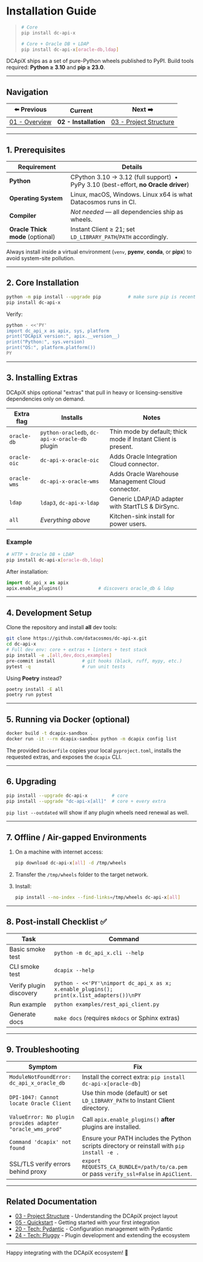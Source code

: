 # Installation Guide

> ```bash
> # Core
> pip install dc-api-x
>
> # Core + Oracle DB + LDAP
> pip install dc-api-x[oracle-db,ldap]
> ```

DCApiX ships as a set of pure-Python wheels published to PyPI. Build tools required: **Python ≥ 3.10** and **pip ≥ 23.0**.

---

## Navigation

| ⬅️ Previous | Current | Next ➡️ |
|-------------|---------|----------|
| [01 - Overview](01-overview.md) | **02 - Installation** | [03 - Project Structure](03-project-structure.md) |

---

## 1. Prerequisites

| Requirement | Details |
|-------------|---------|
| **Python** | CPython 3.10 → 3.12 (full support) &nbsp;•&nbsp; PyPy 3.10 (best-effort, **no Oracle driver**) |
| **Operating System** | Linux, macOS, Windows. Linux x64 is what Datacosmos runs in CI. |
| **Compiler** | *Not needed* — all dependencies ship as wheels. |
| **Oracle Thick mode** (optional) | Instant Client ≥ 21; set `LD_LIBRARY_PATH`/`PATH` accordingly. |

Always install inside a virtual environment (`venv`, **pyenv**, **conda**, or **pipx**) to avoid system-site pollution.

---

## 2. Core Installation

```bash
python -m pip install --upgrade pip          # make sure pip is recent
pip install dc-api-x
```

Verify:

```bash
python - <<'PY'
import dc_api_x as apix, sys, platform
print("DCApiX version:", apix.__version__)
print("Python:", sys.version)
print("OS:", platform.platform())
PY
```

---

## 3. Installing Extras

DCApiX ships optional "extras" that pull in heavy or licensing-sensitive dependencies only on demand.

| Extra flag   | Installs                                       | Notes                                                          |
| ------------ | ---------------------------------------------- | -------------------------------------------------------------- |
| `oracle-db`  | `python-oracledb`, `dc-api-x-oracle-db` plugin | Thin mode by default; thick mode if Instant Client is present. |
| `oracle-oic` | `dc-api-x-oracle-oic`                          | Adds Oracle Integration Cloud connector.                       |
| `oracle-wms` | `dc-api-x-oracle-wms`                          | Adds Oracle Warehouse Management Cloud connector.              |
| `ldap`       | `ldap3`, `dc-api-x-ldap`                       | Generic LDAP/AD adapter with StartTLS & DirSync.               |
| `all`        | *Everything above*                             | Kitchen-sink install for power users.                          |

### Example

```bash
# HTTP + Oracle DB + LDAP
pip install dc-api-x[oracle-db,ldap]
```

After installation:

```python
import dc_api_x as apix
apix.enable_plugins()             # discovers oracle_db & ldap
```

---

## 4. Development Setup

Clone the repository and install **all** dev tools:

```bash
git clone https://github.com/datacosmos/dc-api-x.git
cd dc-api-x
# Full dev env: core + extras + linters + test stack
pip install -e .[all,dev,docs,examples]
pre-commit install          # git hooks (black, ruff, mypy, etc.)
pytest -q                   # run unit tests
```

Using **Poetry** instead?

```bash
poetry install -E all
poetry run pytest
```

---

## 5. Running via Docker (optional)

```bash
docker build -t dcapix-sandbox .
docker run -it --rm dcapix-sandbox python -m dcapix config list
```

The provided `Dockerfile` copies your local `pyproject.toml`, installs the requested extras, and exposes the `dcapix` CLI.

---

## 6. Upgrading

```bash
pip install --upgrade dc-api-x         # core
pip install --upgrade "dc-api-x[all]"  # core + every extra
```

`pip list --outdated` will show if any plugin wheels need renewal as well.

---

## 7. Offline / Air-gapped Environments

1. On a machine with internet access:

   ```bash
   pip download dc-api-x[all] -d /tmp/wheels
   ```

2. Transfer the `/tmp/wheels` folder to the target network.
3. Install:

   ```bash
   pip install --no-index --find-links=/tmp/wheels dc-api-x[all]
   ```

---

## 8. Post-install Checklist ✅

| Task                    | Command                                                                                   |
| ----------------------- | ----------------------------------------------------------------------------------------- |
| Basic smoke test        | `python -m dc_api_x.cli --help`                                                           |
| CLI smoke test          | `dcapix --help`                                                                           |
| Verify plugin discovery | `python - <<'PY'\nimport dc_api_x as x; x.enable_plugins(); print(x.list_adapters())\nPY` |
| Run example             | `python examples/rest_api_client.py`                                                      |
| Generate docs           | `make docs` (requires `mkdocs` or Sphinx extras)                                          |

---

## 9. Troubleshooting

| Symptom                                                    | Fix                                                                                    |
| ---------------------------------------------------------- | -------------------------------------------------------------------------------------- |
| `ModuleNotFoundError: dc_api_x_oracle_db`                  | Install the correct extra: `pip install dc-api-x[oracle-db]`                           |
| `DPI-1047: Cannot locate Oracle Client`                    | Use thin mode (default) or set `LD_LIBRARY_PATH` to Instant Client directory.          |
| `ValueError: No plugin provides adapter "oracle_wms_prod"` | Call `apix.enable_plugins()` **after** plugins are installed.                          |
| `Command 'dcapix' not found`                               | Ensure your PATH includes the Python scripts directory or reinstall with `pip install -e .` |
| SSL/TLS verify errors behind proxy                         | `export REQUESTS_CA_BUNDLE=/path/to/ca.pem` or pass `verify_ssl=False` in `ApiClient`. |

---

## Related Documentation

* [03 - Project Structure](03-project-structure.md) - Understanding the DCApiX project layout
* [05 - Quickstart](05-quickstart.md) - Getting started with your first integration
* [20 - Tech: Pydantic](20-tech-pydantic.md) - Configuration management with Pydantic
* [24 - Tech: Pluggy](24-tech-pluggy.md) - Plugin development and extending the ecosystem

---

Happy integrating with the DCApiX ecosystem! 🚀
